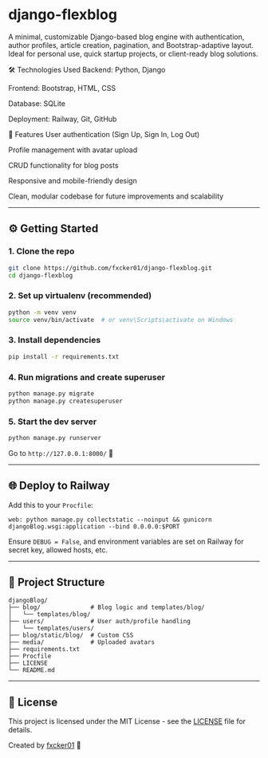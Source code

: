 # django-flexblog

A minimal, customizable Django-based blog engine with authentication, author profiles, article creation, pagination, and Bootstrap-adaptive layout. Ideal for personal use, quick startup projects, or client-ready blog solutions.

🛠 Technologies Used
Backend:
Python, Django

Frontend:
Bootstrap, HTML, CSS

Database:
SQLite 

Deployment:
Railway, Git, GitHub

🚀 Features
User authentication (Sign Up, Sign In, Log Out)

Profile management with avatar upload

CRUD functionality for blog posts

Responsive and mobile-friendly design

Clean, modular codebase for future improvements and scalability

---

## ⚙️ Getting Started

### 1. Clone the repo
```bash
git clone https://github.com/fxcker01/django-flexblog.git
cd django-flexblog
```

### 2. Set up virtualenv (recommended)
```bash
python -m venv venv
source venv/bin/activate  # or venv\Scripts\activate on Windows
```

### 3. Install dependencies
```bash
pip install -r requirements.txt
```

### 4. Run migrations and create superuser
```bash
python manage.py migrate
python manage.py createsuperuser
```

### 5. Start the dev server
```bash
python manage.py runserver
```

Go to `http://127.0.0.1:8000/` 🎉

---

## 🌐 Deploy to Railway
Add this to your `Procfile`:
```procfile
web: python manage.py collectstatic --noinput && gunicorn djangoBlog.wsgi:application --bind 0.0.0.0:$PORT
```

Ensure `DEBUG = False`, and environment variables are set on Railway for secret key, allowed hosts, etc.

---

## 📂 Project Structure
```
djangoBlog/
├── blog/              # Blog logic and templates/blog/
│   └── templates/blog/
├── users/             # User auth/profile handling
│   └── templates/users/
├── blog/static/blog/  # Custom CSS
├── media/             # Uploaded avatars
├── requirements.txt
├── Procfile
├── LICENSE
└── README.md
```

---

## 📄 License
This project is licensed under the MIT License - see the [LICENSE](LICENSE) file for details.

Created by [fxcker01](https://github.com/fxcker01) 🖤
